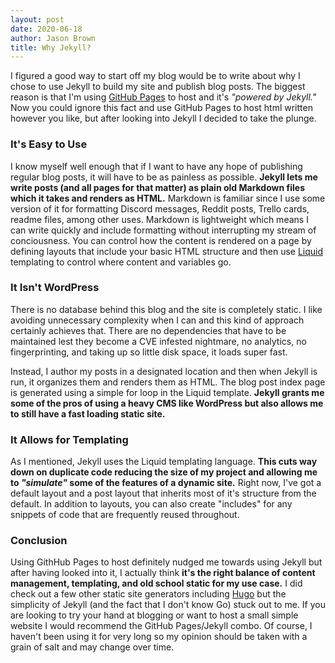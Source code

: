 ```yaml
---
layout: post
date: 2020-06-18
author: Jason Brown
title: Why Jekyll?
---
```

I figured a good way to start off my blog would be to write about why I chose to use Jekyll to build my site and publish blog posts. The biggest reason is that I'm using [GitHub Pages](https://pages.github.com) to host and it's *"powered by Jekyll."* Now you could ignore this fact and use GitHub Pages to host html written however you like, but after looking into Jekyll I decided to take the plunge.

### It's Easy to Use
I know myself well enough that if I want to have any hope of publishing regular blog posts, it will have to be as painless as possible. **Jekyll lets me write posts (and all pages for that matter) as plain old Markdown files which it takes and renders as HTML.** Markdown is familiar since I use some version of it for formatting Discord messages, Reddit posts, Trello cards, readme files, among other uses. Markdown is lightweight which means I can write quickly and include formatting without interrupting my stream of conciousness. You can control how the content is rendered on a page by defining layouts that include your basic HTML structure and then use [Liquid](https://github.com/Shopify/liquid/wiki) templating to control where content and variables go.

### It Isn't WordPress
There is no database behind this blog and the site is completely static. I like avoiding unnecessary complexity when I can and this kind of approach certainly achieves that. There are no dependencies that have to be maintained lest they become a CVE infested nightmare, no analytics, no fingerprinting, and taking up so little disk space, it loads super fast.

Instead, I author my posts in a designated location and then when Jekyll is run, it organizes them and renders them as HTML. The blog post index page is generated using a simple for loop in the Liquid template. **Jekyll grants me some of the pros of using a heavy CMS like WordPress but also allows me to still have a fast loading static site.**

### It Allows for Templating
As I mentioned, Jekyll uses the Liquid templating language. **This cuts way down on duplicate code reducing the size of my project and allowing me to *"simulate"* some of the features of a dynamic site.** Right now, I've got a default layout and a post layout that inherits most of it's structure from the default. In addition to layouts, you can also create "includes" for any snippets of code that are frequently reused throughout.

### Conclusion
Using GithHub Pages to host definitely nudged me towards using Jekyll but after having looked into it, I actually think **it's the right balance of content management, templating, and old school static for my use case.** I did check out a few other static site generators including [Hugo](https://gohugo.io) but the simplicity of Jekyll (and the fact that I don't know Go) stuck out to me. If you are looking to try your hand at blogging or want to host a small simple website I would recommend the GitHub Pages/Jekyll combo. Of course, I haven't been using it for very long so my opinion should be taken with a grain of salt and may change over time.
